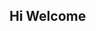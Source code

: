 ## Hi Welcome

<!--
**Ydin-ee/Ydin-ee** is a ✨ _special_ ✨ repository because its `README.md` (this file) appears on your GitHub profile.

Here are some ideas to get you started:

- 🔭 I’m currently working on ...5
- 🌱 I’m currently learning ...65
- 👯 I’m looking to collaborate on ...6
- 🤔 I’m looking for help with ...8
- 💬 Ask me about ...321
- 📫 How to reach me: ...45
- 😄 Pronouns: ...16
- ⚡ Fun fact: ...123
-->
